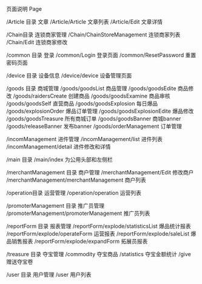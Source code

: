 页面说明   Page

/Article 目录   文章
/Article/Article       文章列表
/Article/Edit         文章详情

/Chain目录 连锁商家管理
/Chain/ChainStoreManagement  连锁商家列表
/Chain/Edit        连锁商家修改

/common 目录   登录
/common/Login         登录页面
/common/ResetPassword   重置密码页面

/device 目录  设备信息
/device/device       设备管理页面

/goods 目录   商城管理
/goods/goodsList       商品管理
/goods/goodsEdite      商品修改
/goods/raidersCreate    创建商品
/goods/goodsExamine    商品审核
/goods/goodsSelf        直营商品
/goods/goodsExplosion   每日爆品
/goods/explosionOrder   爆品订单管理
/goods/goodsExplosionEdite 爆品修改
/goods/goodsTreasure    所有商城订单
/goods/goodsBanner    商城banner
/goods/releaseBanner   发布banner
/goods/orderManagement 订单管理

/incomManagement  进件管理
/incomManagement/list              进件列表
/incomManagement/detail            进件修改和详情

/main    目录
/main/index       为公用头部和左侧栏

/merchantManagement  目录 商户管理
/merchantManagement/Edit                   修改商户
/merchantManagement/merchantManagement   商户列表

/operation目录   运营管理
/operation/operation     运营列表

/promoterManagement   目录 推广员管理
/promoterManagement/promoterManagement  推广员列表

/reportForm 目录  报表管理
/reportForm/explode/statisticsList   爆品统计报表
/reportForm/explode/operateForm  运营报表
/reportForm/explode/saleList       爆品销售报表
/reportForm/explode/expandForm   拓展员报表

/treasure 目录 夺宝管理
/commodity       夺宝商品
/statistics         夺宝金额统计
/give             赠送夺宝卷

/user   目录  用户管理
/user             用户列表


